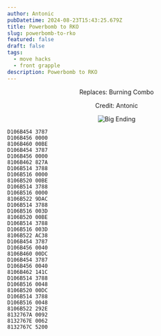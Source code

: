 ```yaml
---
author: Antonic
pubDatetime: 2024-08-23T15:43:25.679Z
title: Powerbomb to RKO
slug: powerbomb-to-rko
featured: false
draft: false
tags:
  - move hacks
  - front grapple
description: Powerbomb to RKO
---
```

<center>
Replaces: Burning Combo <p>
Credit: Antonic

![Big Ending](/assets/powerbomb-to-rko.gif)
</center>

```text
D106B454 3787
D106B456 0000
8106B460 00BE
D106B454 3787
D106B456 0000
8106B462 827A
D106B514 3788
D106B516 0000
8106B520 00BE
D106B514 3788
D106B516 0000
8106B522 9DAC
D106B514 3788
D106B516 003D
8106B520 00BE
D106B514 3788
D106B516 003D
8106B522 AC38
D106B454 3787
D106B456 0040
8106B460 00DC
D106B454 3787
D106B456 0040
8106B462 141C
D106B514 3788
D106B516 0048
8106B520 00DC
D106B514 3788
D106B516 0048
8106B522 292E
8132767A 0092
8132767E 0062
8132767C 5200
```
